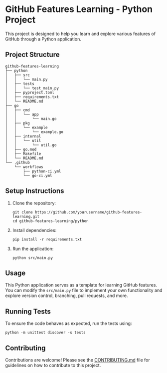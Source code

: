 # GitHub Features Learning - Python Project

This project is designed to help you learn and explore various features of GitHub through a Python application.

## Project Structure

```
github-features-learning
├── python
│   ├── src
│   │   └── main.py
│   ├── tests
│   │   └── test_main.py
│   ├── pyproject.toml
│   ├── requirements.txt
│   └── README.md
├── go
│   ├── cmd
│   │   └── app
│   │       └── main.go
│   ├── pkg
│   │   └── example
│   │       └── example.go
│   ├── internal
│   │   └── util
│   │       └── util.go
│   ├── go.mod
│   ├── Makefile
│   └── README.md
└── .github
    └── workflows
        ├── python-ci.yml
        └── go-ci.yml
```

## Setup Instructions

1. Clone the repository:
   ```
   git clone https://github.com/yourusername/github-features-learning.git
   cd github-features-learning/python
   ```

2. Install dependencies:
   ```
   pip install -r requirements.txt
   ```

3. Run the application:
   ```
   python src/main.py
   ```

## Usage

This Python application serves as a template for learning GitHub features. You can modify the `src/main.py` file to implement your own functionality and explore version control, branching, pull requests, and more.

## Running Tests

To ensure the code behaves as expected, run the tests using:
```
python -m unittest discover -s tests
```

## Contributing

Contributions are welcome! Please see the [CONTRIBUTING.md](../CONTRIBUTING.md) file for guidelines on how to contribute to this project.